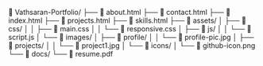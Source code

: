 📁 Vathsaran-Portfolio/
├── 📄 about.html
├── 📄 contact.html
├── 📄 index.html
├── 📄 projects.html
├── 📄 skills.html
├── 📁 assets/
│   ├── 📁 css/
│   │   ├── 📄 main.css
│   │   └── 📄 responsive.css
│   ├── 📁 js/
│   │   └── 📄 script.js
│   └── 📁 images/
│       ├── 📁 profile/
│       │   └── 📄 profile-pic.jpg
│       ├── 📁 projects/
│       │   └── 📄 project1.jpg
│       └── 📁 icons/
│           └── 📄 github-icon.png
└── 📁 docs/
    └── 📄 resume.pdf

